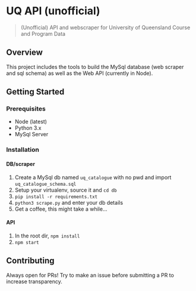 # UQ API (unofficial)
> (Unofficial) API and webscraper for University of Queensland Course and Program Data


## Overview
This project includes the tools to build the MySql database (web scraper and sql schema) as well as the Web API (currently in Node). 


## Getting Started


### Prerequisites
- Node (latest)
- Python 3.x
- MySql Server


### Installation

#### DB/scraper
1. Create a MySql db named `uq_catalogue` with no pwd and import `uq_catalogue_schema.sql`
2. Setup your virtualenv, source it and `cd db`
3. `pip install -r requirements.txt`
4. `python3 scrape.py` and enter your db details
5. Get a coffee, this might take a while...

#### API
1. In the root dir, `npm install`
2. `npm start`


## Contributing
Always open for PRs! Try to make an issue before submitting a PR to increase transparency.
